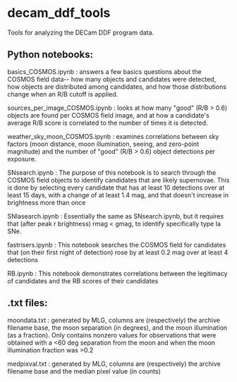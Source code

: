 # decam_ddf_tools
Tools for analyzing the DECam DDF program data.

## Python notebooks:

basics_COSMOS.ipynb : answers a few basics questions about the COSMOS field data-- how many objects and candidates were detected, how objects are distributed among candidates, and how those distributions change when an R/B cutoff is applied.

sources_per_image_COSMOS.ipynb : looks at how many "good" (R/B > 0.6) objects are found per COSMOS field image, and at how a candidate's average R/B score is correlated to the number of times it is detected.

weather_sky_moon_COSMOS.ipynb : examines correlations between sky factors (moon distance, moon illumination, seeing, and zero-point magnitude) and the number of "good" (R/B > 0.6) object detections per exposure.

SNsearch.ipynb : The purpose of this notebook is to search through the COSMOS field objects to identify candidates that are likely supernovae. This is done by selecting every candidate that has at least 10 detections over at least 15 days, with a change of at least 1.4 mag, and that doesn't increase in brightness more than once

SNIasearch.ipynb : Essentially the same as SNsearch.ipynb, but it requires that (after peak r brightness) rmag < gmag, to identify specifically type Ia SNe.

fastrisers.ipynb : This notebook searches the COSMOS field for candidates that (on their first night of detection) rose by at least 0.2 mag over at least 4 detections

RB.ipynb : This notebook demonstrates correlations between the legitimacy of candidates and the RB scores of their candidates


## .txt files:

moondata.txt : generated by MLG, columns are (respectively) the archive filename base, the moon separation (in degrees), and the moon illumination (as a fraction). Only contains nonzero values for observations that were obtained with a <60 deg separation from the moon and when the moon illumination fraction was >0.2

medpixval.txt : generated by MLG, columns are (respectively) the archive filename base and the median pixel value (in counts)